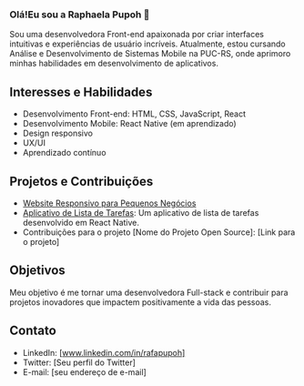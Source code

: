 ### Olá!Eu sou a Raphaela  Pupoh 👋


Sou uma desenvolvedora Front-end apaixonada por criar interfaces intuitivas e experiências de usuário incríveis. Atualmente, estou cursando Análise e Desenvolvimento de Sistemas Mobile na PUC-RS, onde aprimoro minhas habilidades em desenvolvimento de aplicativos.

## Interesses e Habilidades

* Desenvolvimento Front-end: HTML, CSS, JavaScript, React
* Desenvolvimento Mobile: React Native (em aprendizado)
* Design responsivo
* UX/UI
* Aprendizado contínuo

## Projetos e Contribuições

* [Website Responsivo para Pequenos Negócios](https://rafapupoh.github.io/website-responsivo/?#servicos)
* [Aplicativo de Lista de Tarefas](https://github.com/anasilva-dev/aplicativo-lista-tarefas): Um aplicativo de lista de tarefas desenvolvido em React Native.
* Contribuições para o projeto [Nome do Projeto Open Source]: [Link para o projeto]

## Objetivos

Meu objetivo é me tornar uma desenvolvedora Full-stack e contribuir para projetos inovadores que impactem positivamente a vida das pessoas.

## Contato

* LinkedIn: [www.linkedin.com/in/rafapupoh]
* Twitter: [Seu perfil do Twitter]
* E-mail: [seu endereço de e-mail]
